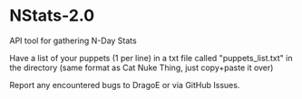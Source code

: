 # NStats-2.0
API tool for gathering N-Day Stats

Have a list of your puppets (1 per line) in a txt file called "puppets_list.txt" in the directory (same format as Cat Nuke Thing, just copy+paste it over)

Report any encountered bugs to DragoE or via GitHub Issues.
